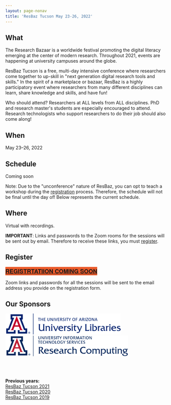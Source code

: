 ```yaml
---
layout: page-nonav
title: 'ResBaz Tucson May 23-26, 2022'
---
```


## What

The Research Bazaar is a worldwide festival promoting the digital literacy emerging at the center of modern research. Throughout 2021, events are happening at university campuses around the globe.

ResBaz Tucson is a free, multi-day intensive conference where researchers come together to up-skill in "next generation digital research tools and skills." In the spirit of a marketplace or bazaar, ResBaz is a highly participatory event where researchers from many different disciplines can learn, share knowledge and skills, and have fun!

Who should attend? Researchers at ALL levels from ALL disciplines. PhD and research master's students are especially encouraged to attend. Research technologists who support researchers to do their job should also come along!

## When

May 23&ndash;26, 2022

## Schedule

Coming soon

Note: Due to the "unconference" nature of ResBaz, you can opt to teach a workshop during the [registration](#register) process. Therefore, the schedule will not be final until the day of! Below represents the current schedule. 

## Where
Virtual with recordings.

**IMPORTANT**: Links and passwords to the Zoom rooms for the sessions will be sent out by email. Therefore to receive these links, you must <u><a href="#register">register</a></u>.

<!-- TODO: add this warning after we stop checking registrations: If you registered after May 15 and didn't receive the daily Zoom links/passwords, please contact us at resbazaz@gmail.com -->


## Register

<a href="" class="btn btn2021" target="_blank">Registrtatiion Coming Soon</a>

Zoom links and passwords for all the sessions will be sent to the email address you provide on the registration form.

<style>
  .btn2021 {
    font-family: Montserrat,"Helvetica Neue",Helvetica,Arial,sans-serif;
    text-transform: uppercase;
    font-size: 18px;
    font-weight: 700;
    background-color: #EA5A2A;
    color: white;
  }
</style>

## Our Sponsors

<a href="https://new.library.arizona.edu/"><img src="/img/logos/ua_libraries.png" alt="University of Arizona Libraries" height="65"></a>&emsp;&emsp;&emsp;&emsp;<a href="https://it.arizona.edu/research"><img src="/img/logos/ua_uits_researchcomp.png" alt="UITS Research Computing" height="65"></a>

<br><br><br>
**Previous years:**<br/>
<a href="/resbaz/resbazTucson2020">ResBaz Tucson 2021</a><br/>
<a href="/resbaz/resbazTucson2020">ResBaz Tucson 2020</a><br/>
<a href="/resbaz/resbazTucson2019">ResBaz Tucson 2019</a>

